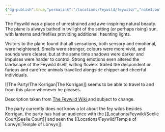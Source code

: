 ```yaml
---
{"dg-publish":true,"permalink":"/locations/feywild/feywild/","noteIcon":"","created":"2024-10-11T21:28:24.448+01:00","updated":"2024-12-31T20:44:45.770+00:00"}
---
```


The Feywild was a place of unrestrained and awe-inspiring natural beauty. The plane is always bathed in twilight of the setting (or perhaps rising) sun, with lanterns and fireflies providing additional, haunting lights. 

Visitors to the plane found that all sensations, both sensory and emotional, were heightened. Smells were stronger, colours were more vivid, and sounds were clearer, but at the same time shadows were darker and impulses were harder to control. Strong emotions even altered the landscape of the Feywild itself, wilting flowers trailed the despondent or furious and carefree animals travelled alongside chipper and cheerful individuals.

[[The Party/The Korrigan\|The Korrigan]] seems to be able to travel to and from this place whenever he pleases. 

Description taken from [The Feywild Wiki ](https://forgottenrealms.fandom.com/wiki/Feywild#Description) and subject to change.

The party currently does not know a lot about the fey wilds besides Korrigan, the party has had an audience with the [[Locations/Feywild/Seelie Court\|Seelie Court]] and seen the [[Locations/Feywild/Temple of Lorwyn\|Temple of Lorwyn]]
